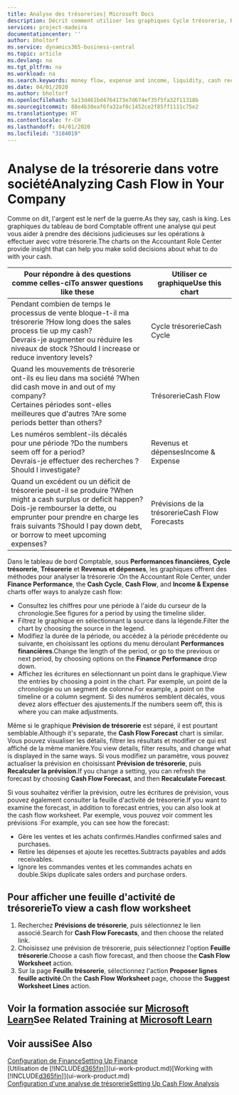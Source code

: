 ```yaml
---
title: Analyse des trésoreries| Microsoft Docs
description: Décrit comment utiliser les graphiques Cycle trésorerie, Revenus et dépenses, Trésorerie et Prévision de trésorerie pour analyser les flux de trésorerie passés et futurs, entrants et sortants de votre société.
services: project-madeira
documentationcenter: ''
author: bholtorf
ms.service: dynamics365-business-central
ms.topic: article
ms.devlang: na
ms.tgt_pltfrm: na
ms.workload: na
ms.search.keywords: money flow, expense and income, liquidity, cash receipts minus cash payments, Cartera
ms.date: 04/01/2020
ms.author: bholtorf
ms.openlocfilehash: 5a13d461bd4764173e7d674ef35f5fa32f11318b
ms.sourcegitcommit: 88e4b30eaf6fa32af0c1452ce2f85ff1111c75e2
ms.translationtype: HT
ms.contentlocale: fr-CH
ms.lasthandoff: 04/01/2020
ms.locfileid: "3184019"
---
```

# <a name="analyzing-cash-flow-in-your-company"></a><span data-ttu-id="6fce8-103">Analyse de la trésorerie dans votre société</span><span class="sxs-lookup"><span data-stu-id="6fce8-103">Analyzing Cash Flow in Your Company</span></span>
<span data-ttu-id="6fce8-104">Comme on dit, l'argent est le nerf de la guerre.</span><span class="sxs-lookup"><span data-stu-id="6fce8-104">As they say, cash is king.</span></span> <span data-ttu-id="6fce8-105">Les graphiques du tableau de bord Comptable offrent une analyse qui peut vous aider à prendre des décisions judicieuses sur les opérations à effectuer avec votre trésorerie.</span><span class="sxs-lookup"><span data-stu-id="6fce8-105">The charts on the Accountant Role Center provide insight that can help you make solid decisions about what to do with your cash.</span></span>  

| <span data-ttu-id="6fce8-106">Pour répondre à des questions comme celles-ci</span><span class="sxs-lookup"><span data-stu-id="6fce8-106">To answer questions like these</span></span> | <span data-ttu-id="6fce8-107">Utiliser ce graphique</span><span class="sxs-lookup"><span data-stu-id="6fce8-107">Use this chart</span></span> |
| --- | --- |
| <span data-ttu-id="6fce8-108">Pendant combien de temps le processus de vente bloque-t-il ma trésorerie ?</span><span class="sxs-lookup"><span data-stu-id="6fce8-108">How long does the sales process tie up my cash?</span></span></br> <span data-ttu-id="6fce8-109">Devrais-je augmenter ou réduire les niveaux de stock ?</span><span class="sxs-lookup"><span data-stu-id="6fce8-109">Should I increase or reduce inventory levels?</span></span> |<span data-ttu-id="6fce8-110">Cycle trésorerie</span><span class="sxs-lookup"><span data-stu-id="6fce8-110">Cash Cycle</span></span> |
| <span data-ttu-id="6fce8-111">Quand les mouvements de trésorerie ont-ils eu lieu dans ma société ?</span><span class="sxs-lookup"><span data-stu-id="6fce8-111">When did cash move in and out of my company?</span></span></br> <span data-ttu-id="6fce8-112">Certaines périodes sont-elles meilleures que d'autres ?</span><span class="sxs-lookup"><span data-stu-id="6fce8-112">Are some periods better than others?</span></span> |<span data-ttu-id="6fce8-113">Trésorerie</span><span class="sxs-lookup"><span data-stu-id="6fce8-113">Cash Flow</span></span> |
| <span data-ttu-id="6fce8-114">Les numéros semblent-ils décalés pour une période ?</span><span class="sxs-lookup"><span data-stu-id="6fce8-114">Do the numbers seem off for a period?</span></span></br> <span data-ttu-id="6fce8-115">Devrais-je effectuer des recherches ?</span><span class="sxs-lookup"><span data-stu-id="6fce8-115">Should I investigate?</span></span> |<span data-ttu-id="6fce8-116">Revenus et dépenses</span><span class="sxs-lookup"><span data-stu-id="6fce8-116">Income & Expense</span></span> |
| <span data-ttu-id="6fce8-117">Quand un excédent ou un déficit de trésorerie peut-il se produire ?</span><span class="sxs-lookup"><span data-stu-id="6fce8-117">When might a cash surplus or deficit happen?</span></span></br> <span data-ttu-id="6fce8-118">Dois-je rembourser la dette, ou emprunter pour prendre en charge les frais suivants ?</span><span class="sxs-lookup"><span data-stu-id="6fce8-118">Should I pay down debt, or borrow to meet upcoming expenses?</span></span> |<span data-ttu-id="6fce8-119">Prévisions de la trésorerie</span><span class="sxs-lookup"><span data-stu-id="6fce8-119">Cash Flow Forecasts</span></span> |

<span data-ttu-id="6fce8-120">Dans le tableau de bord Comptable, sous **Performances financières**, **Cycle trésorerie**, **Trésorerie** et **Revenus et dépenses**, les graphiques offrent des méthodes pour analyser la trésorerie :</span><span class="sxs-lookup"><span data-stu-id="6fce8-120">On the Accountant Role Center, under **Finance Performance**, the **Cash Cycle**, **Cash Flow**, and **Income & Expense** charts offer ways to analyze cash flow:</span></span>  

* <span data-ttu-id="6fce8-121">Consultez les chiffres pour une période à l'aide du curseur de la chronologie.</span><span class="sxs-lookup"><span data-stu-id="6fce8-121">See figures for a period by using the timeline slider.</span></span>  
* <span data-ttu-id="6fce8-122">Filtrez le graphique en sélectionnant la source dans la légende.</span><span class="sxs-lookup"><span data-stu-id="6fce8-122">Filter the chart by choosing the source in the legend.</span></span>  
* <span data-ttu-id="6fce8-123">Modifiez la durée de la période, ou accédez à la période précédente ou suivante, en choisissant les options du menu déroulant **Performances financières**.</span><span class="sxs-lookup"><span data-stu-id="6fce8-123">Change the length of the period, or go to the previous or next period, by choosing options on the **Finance Performance** drop down.</span></span>  
* <span data-ttu-id="6fce8-124">Affichez les écritures en sélectionnant un point dans le graphique.</span><span class="sxs-lookup"><span data-stu-id="6fce8-124">View the entries by choosing a point in the chart.</span></span> <span data-ttu-id="6fce8-125">Par exemple, un point de la chronologie ou un segment de colonne.</span><span class="sxs-lookup"><span data-stu-id="6fce8-125">For example, a point on the timeline or a column segment.</span></span> <span data-ttu-id="6fce8-126">Si des numéros semblent décalés, vous devez alors effectuer des ajustements.</span><span class="sxs-lookup"><span data-stu-id="6fce8-126">If the numbers seem off, this is where you can make adjustments.</span></span>  

<span data-ttu-id="6fce8-127">Même si le graphique **Prévision de trésorerie** est séparé, il est pourtant semblable.</span><span class="sxs-lookup"><span data-stu-id="6fce8-127">Although it's separate, the **Cash Flow Forecast** chart is similar.</span></span> <span data-ttu-id="6fce8-128">Vous pouvez visualiser les détails, filtrer les résultats et modifier ce qui est affiché de la même manière.</span><span class="sxs-lookup"><span data-stu-id="6fce8-128">You view details, filter results, and change what is displayed in the same ways.</span></span> <span data-ttu-id="6fce8-129">Si vous modifiez un paramètre, vous pouvez actualiser la prévision en choisissant **Prévision de trésorerie**, puis **Recalculer la prévision**.</span><span class="sxs-lookup"><span data-stu-id="6fce8-129">If you change a setting, you can refresh the forecast by choosing **Cash Flow Forecast**, and then **Recalculate Forecast**.</span></span>

<span data-ttu-id="6fce8-130">Si vous souhaitez vérifier la prévision, outre les écritures de prévision, vous pouvez également consulter la feuille d'activité de trésorerie.</span><span class="sxs-lookup"><span data-stu-id="6fce8-130">If you want to examine the forecast, in addition to forecast entries, you can also look at the cash flow worksheet.</span></span> <span data-ttu-id="6fce8-131">Par exemple, vous pouvez voir comment les prévisions :</span><span class="sxs-lookup"><span data-stu-id="6fce8-131">For example, you can see how the forecast:</span></span>

* <span data-ttu-id="6fce8-132">Gère les ventes et les achats confirmés.</span><span class="sxs-lookup"><span data-stu-id="6fce8-132">Handles confirmed sales and purchases.</span></span>  
* <span data-ttu-id="6fce8-133">Retire les dépenses et ajoute les recettes.</span><span class="sxs-lookup"><span data-stu-id="6fce8-133">Subtracts payables and adds receivables.</span></span>  
* <span data-ttu-id="6fce8-134">Ignore les commandes ventes et les commandes achats en double.</span><span class="sxs-lookup"><span data-stu-id="6fce8-134">Skips duplicate sales orders and purchase orders.</span></span>  

## <a name="to-view-a-cash-flow-worksheet"></a><span data-ttu-id="6fce8-135">Pour afficher une feuille d'activité de trésorerie</span><span class="sxs-lookup"><span data-stu-id="6fce8-135">To view a cash flow worksheet</span></span>
1. <span data-ttu-id="6fce8-136">Recherchez **Prévisions de trésorerie**, puis sélectionnez le lien associé.</span><span class="sxs-lookup"><span data-stu-id="6fce8-136">Search for **Cash Flow Forecasts**, and then choose the related link.</span></span>  
2. <span data-ttu-id="6fce8-137">Choisissez une prévision de trésorerie, puis sélectionnez l'option **Feuille trésorerie**.</span><span class="sxs-lookup"><span data-stu-id="6fce8-137">Choose a cash flow forecast, and then choose the **Cash Flow Worksheet** action.</span></span>  
3. <span data-ttu-id="6fce8-138">Sur la page **Feuille trésorerie**, sélectionnez l'action **Proposer lignes feuille activité**.</span><span class="sxs-lookup"><span data-stu-id="6fce8-138">On the **Cash Flow Worksheet** page, choose the **Suggest Worksheet Lines** action.</span></span>  

## <a name="see-related-training-at-microsoft-learn"></a><span data-ttu-id="6fce8-139">Voir la formation associée sur [Microsoft Learn](/learn/modules/forecast-cash-flow-dynamics-365-business-central/index)</span><span class="sxs-lookup"><span data-stu-id="6fce8-139">See Related Training at [Microsoft Learn](/learn/modules/forecast-cash-flow-dynamics-365-business-central/index)</span></span>

## <a name="see-also"></a><span data-ttu-id="6fce8-140">Voir aussi</span><span class="sxs-lookup"><span data-stu-id="6fce8-140">See Also</span></span>
[<span data-ttu-id="6fce8-141">Configuration de Finance</span><span class="sxs-lookup"><span data-stu-id="6fce8-141">Setting Up Finance</span></span>](finance-setup-finance.md)  
<span data-ttu-id="6fce8-142">[Utilisation de [!INCLUDE[d365fin](includes/d365fin_md.md)]](ui-work-product.md)</span><span class="sxs-lookup"><span data-stu-id="6fce8-142">[Working with [!INCLUDE[d365fin](includes/d365fin_md.md)]](ui-work-product.md)</span></span>  
[<span data-ttu-id="6fce8-143">Configuration d'une analyse de trésorerie</span><span class="sxs-lookup"><span data-stu-id="6fce8-143">Setting Up Cash Flow Analysis</span></span>](finance-setup-cash-flow-analyses.md)  
